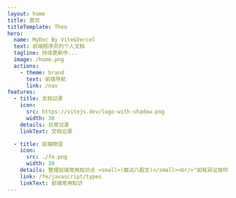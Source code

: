 ```yaml
---
layout: home
title: 首页
titleTemplate: Theo
hero:
  name: MyDoc By Vite&Vercel
  text: 前端程序员的个人文档
  tagline: 持续更新中...
  image: /home.png
  actions:
    - theme: brand
      text: 前端导航
      link: /nav
features:
  - title: 文档记录
    icon:
      src: https://vitejs.dev/logo-with-shadow.png
      width: 30
    details: 日常记录
    linkText: 文档记录

  - title: 前端物语
    icon:
      src: ./fe.png
      width: 30
    details: 整理前端常用知识点 <small>(面试八股文)</small><br/>"如有异议按你理解为主"
    link: /fe/javascript/types
    linkText: 前端常用知识
---
```

